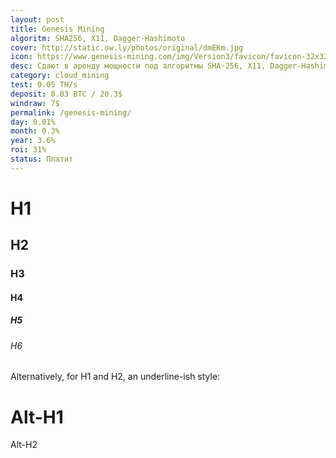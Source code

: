 ```yaml
---
layout: post
title: Genesis Mining
algoritm: SHA256, X11, Dagger-Hashimoto
cover: http://static.ow.ly/photos/original/dmEKm.jpg
icon: https://www.genesis-mining.com/img/Version3/favicon/favicon-32x32.png
desc: Сдают в аренду мощности под алгоритмы SHA-256, X11, Dagger-Hashimoto. Контракт по алгоритму SHA-256 условно бессрочный.
category: cloud_mining
test: 0.05 TH/s
deposit: 0.03 BTC / 20.3$
windraw: 7$
permalink: /genesis-mining/
day: 0.01%
month: 0.3%
year: 3.6%
roi: 31%
status: Платит
---
```


# H1 
<!--more-->
## H2
### H3
#### H4
##### H5
###### H6

Alternatively, for H1 and H2, an underline-ish style:

Alt-H1
======

Alt-H2

